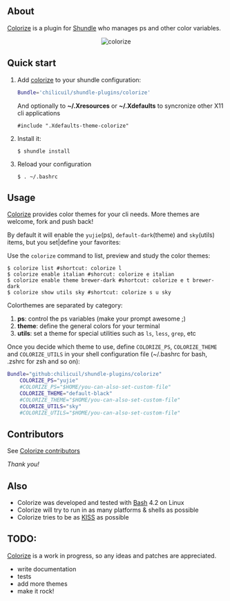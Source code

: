## About

[Colorize](https://github.com/chilicuil/shundle-plugins/tree/master/colorize) is a plugin for [Shundle](https://github.com/chilicuil/shundle) who manages ps and other color variables.

<p align="center">
<img src="http://javier.io/assets/img/colorize.gif" alt="colorize"/>
</p>

## Quick start

1. Add [colorize](https://github.com/chilicuil/shundle-plugins/tree/master/colorize) to your shundle configuration:

   ```sh
   Bundle='chilicuil/shundle-plugins/colorize'
   ```

   And optionally to **~/.Xresources** or **~/.Xdefaults** to syncronize other X11 cli applications

   ```
   #include ".Xdefaults-theme-colorize"
   ```

2. Install it:

   ```
   $ shundle install
   ```

3. Reload your configuration

   ```
   $ . ~/.bashrc
   ```

## Usage

[Colorize](https://github.com/chilicuil/shundle-plugins/tree/master/colorize) provides color themes for your cli needs. More themes are welcome, fork and push back!

By default it will enable the `yujie`(ps), `default-dark`(theme) and `sky`(utils) items, but you set|define your favorites:

Use the `colorize` command to list, preview and study the color themes:

   ```
   $ colorize list #shortcut: colorize l
   $ colorize enable italian #shorcut: colorize e italian
   $ colorize enable theme brewer-dark #shortcut: colorize e t brewer-dark
   $ colorize show utils sky #shortcut: colorize s u sky
   ```

Colorthemes are separated by category:

 1. **ps**: control the ps variables (make your prompt awesome ;)
 2. **theme**: define the general colors for your terminal
 3. **utils**: set a theme for special utilities such as `ls`, `less`, `grep`, etc

Once you decide which theme to use, define `COLORIZE_PS`, `COLORIZE_THEME` and `COLORIZE_UTILS` in your shell configuration file (~/.bashrc for bash, .zshrc for zsh and so on):

   ```sh
   Bundle="github:chilicuil/shundle-plugins/colorize"
       COLORIZE_PS="yujie"
       #COLORIZE_PS="$HOME/you-can-also-set-custom-file"
       COLORIZE_THEME="default-black"
       #COLORIZE_THEME="$HOME/you-can-also-set-custom-file"
       COLORIZE_UTILS="sky"
       #COLORIZE_UTILS="$HOME/you-can-also-set-custom-file"
   ```

## Contributors

See [Colorize contributors](https://github.com/chilicuil/shundle-plugins/graphs/contributors)

*Thank you!*

## Also

* Colorize was developed and tested with [Bash](http://en.wikipedia.org/wiki/Bash_%28Unix_shell%29) 4.2 on Linux
* Colorize will try to run in as many platforms & shells as possible
* Colorize tries to be as [KISS](http://en.wikipedia.org/wiki/KISS_principle) as possible

## TODO:
[Colorize](https://github.com/chilicuil/shundle-plugins/tree/master/colorize) is a work in progress, so any ideas and patches are appreciated.

* write documentation
* tests
* add more themes
* make it rock!
